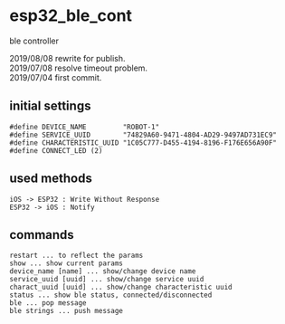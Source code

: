 # esp32_ble_cont
ble controller  

2019/08/08 rewrite for publish.  
2019/07/08 resolve timeout problem.  
2019/07/04 first commit.  

## initial settings
```
#define DEVICE_NAME         "ROBOT-1"
#define SERVICE_UUID        "74829A60-9471-4804-AD29-9497AD731EC9"
#define CHARACTERISTIC_UUID "1C05C777-D455-4194-8196-F176E656A90F"
#define CONNECT_LED (2)
```

## used methods
```
iOS -> ESP32 : Write Without Response
ESP32 -> iOS : Notify
```

## commands
```
restart ... to reflect the params
show ... show current params
device_name [name] ... show/change device name
service_uuid [uuid] ... show/change service uuid
charact_uuid [uuid] ... show/change characteristic uuid
status ... show ble status, connected/disconnected
ble ... pop message
ble strings ... push message
```
